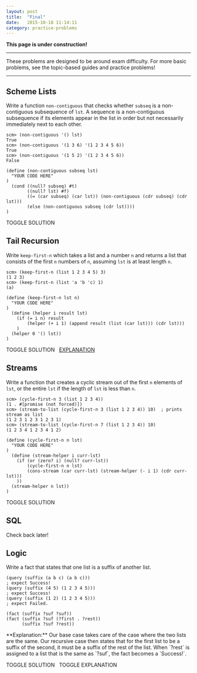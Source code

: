 ```yaml
---
layout: post
title:  "Final"
date:   2015-10-18 11:14:11
category: practice-problems
---
```


**This page is under construction!**

---

<p>These problems are designed to be around exam difficulty. For more basic problems, see the topic-based guides and practice problems!</p>

---

<a name="scheme-lists" class="anchor"></a>
## Scheme Lists
Write a function `non-contiguous` that checks whether `subseq` is a non-contiguous subsequence of `lst`. A sequence is a non-contiguous subsequence if its elements appear in the list in order but not necessarily immediately next to each other.

    scm> (non-contiguous '() lst)
    True
    scm> (non-contiguous '(1 3 6) '(1 2 3 4 5 6))
    True
    scm> (non-contiguous '(1 5 2) '(1 2 3 4 5 6))
    False

<pre><code>(define (non-contiguous subseq lst)
<span class="solution-2-prompt">  "YOUR CODE HERE"
)</span>
<span class="solution-2-p">  (cond ((null? subseq) #t)
        ((null? lst) #f)
        ((= (car subseq) (car lst)) (non-contiguous (cdr subseq) (cdr lst)))
        (else (non-contiguous subseq (cdr lst))))
)</span></code></pre>
<a class="solution-toggle-2-p btn btn-default">TOGGLE SOLUTION</a>

<a name="tail" class="anchor"></a>
## Tail Recursion
Write `keep-first-n` which takes a list and a number `n` and returns a list that consists of the first `n` numbers of `n`, assuming `lst` is at least length `n`.

    scm> (keep-first-n (list 1 2 3 4 5) 3)
    (1 2 3)
    scm> (keep-first-n (list 'a 'b 'c) 1)
    (a)

<pre><code>(define (keep-first-n lst n)
<span class="solution-prompt">  "YOUR CODE HERE"
)</span>
<span class="solution-p">  (define (helper i result lst)
    (if (= i n) result
        (helper (+ i 1) (append result (list (car lst))) (cdr lst)))
    )
  (helper 0 '() lst))
)</span></code></pre>
<a class="solution-toggle-p btn btn-default">TOGGLE SOLUTION</a>&nbsp;&nbsp; <a class="btn btn-default" href="/cs61a/guides/tail-recursion.html#keep">EXPLANATION</a>

<a name="stream" class="anchor"></a>
## Streams
Write a function that creates a cyclic stream out of the first `n` elements of `lst`, or the entire `lst` if the length of `lst` is less than `n`. 
  
    scm> (cycle-first-n 3 (list 1 2 3 4))
    (1 . #[promise (not forced)])
    scm> (stream-to-list (cycle-first-n 3 (list 1 2 3 4)) 10)  ; prints stream as list
    (1 2 3 1 2 3 1 2 3 1)
    scm> (stream-to-list (cycle-first-n 7 (list 1 2 3 4)) 10)
    (1 2 3 4 1 2 3 4 1 2)

<pre><code>(define (cycle-first-n n lst)
<span class="solution-3-prompt">  "YOUR CODE HERE"
)</span>
<span class="solution-3-p">  (define (stream-helper i curr-lst)
    (if (or (zero? i) (null? curr-lst))
        (cycle-first-n n lst)
        (cons-stream (car curr-lst) (stream-helper (- i 1) (cdr curr-lst)))
    ))
  (stream-helper n lst))
)</span></code></pre>
<a class="solution-toggle-3-p btn btn-default">TOGGLE SOLUTION</a>

<a name="sql" class="anchor"></a>
## SQL
Check back later!

<!-- <pre><code>(define (cycle-first-n n lst)
<span class="solution-4-prompt">  "YOUR CODE HERE"
)</span>
<span class="solution-4-p">  (define (stream-helper i curr-lst)
    (if (or (zero? i) (null? curr-lst))
        (cycle-first-n n lst)
        (cons-stream (car curr-lst) (stream-helper (- i 1) (cdr curr-lst)))
    ))
  (stream-helper n lst))
)</span></code></pre>
<a class="solution-toggle-4-p btn btn-default">TOGGLE SOLUTION</a> -->

<a name="logic" class="anchor"></a>
## Logic
Write a fact that states that one list is a suffix of another list.
    
    (query (suffix (a b c) (a b c)))
    ; expect Success!
    (query (suffix (4 5) (1 2 3 4 5)))
    ; expect Success!
    (query (suffix (1 2) (1 2 3 4 5)))
    ; expect Failed.

<pre class="solution-5"><code>(fact (suffix ?suf ?suf))
(fact (suffix ?suf (?first . ?rest))
      (suffix ?suf ?rest))</code></pre>
<p class="solution-6">**Explanation:** Our base case takes care of the case where the two lists are the same. Our recursive case then states that for the first list to be a suffix of the second, it must be a suffix of the rest of the list. When `?rest` is assigned to a list that is the same as `?suf`, the fact becomes a `Success!`.</p>
<a class="solution-toggle-5 btn btn-default">TOGGLE SOLUTION</a> &nbsp;
<a class="solution-toggle-6 btn btn-default">TOGGLE EXPLANATION</a>